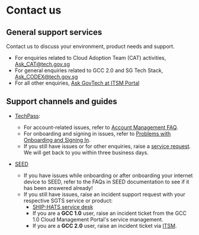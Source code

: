 # Contact us

## General support services

Contact us to discuss your environment, product needs and support.

- For enquiries related to Cloud Adoption Team (CAT) activities, [Ask_CAT@tech.gov.sg](mailto:Ask_CAT@tech.gov.sg)
- For general enquiries related to GCC 2.0 and SG Tech Stack, [Ask_CODEX@tech.gov.sg](mailto:Ask_CODEX@tech.gov.sg)
- For all other enquiries, [Ask GovTech at ITSM Portal](https://itsm.sgnet.gov.sg/sp3?id=askgovtech)

## Support channels and guides

- [TechPass](https://docs.developer.tech.gov.sg/docs/techpass-user-guide/):
  - For account-related issues, refer to [Account Management FAQ](https://docs.developer.tech.gov.sg/docs/techpass-user-guide/#/support/account).
  - For onboarding and signing in issues, refer to [Problems with Onboarding and Signing In](https://docs.developer.tech.gov.sg/docs/techpass-user-guide/#/support/signinissues).
  - If you still have issues or for other enquiries, raise a [service request](https://go.gov.sg/techpass-sr). We will get back to you within three business days.

- [SEED](https://docs.developer.tech.gov.sg/docs/security-suite-for-engineering-endpoint-devices/)
  - If you have issues while onboarding or after onboarding your internet device to SEED, refer to the FAQs in SEED documentation to see if it has been answered already!  
  - If you still have issues, raise an incident support request with your respective SGTS service or product:
    - [SHIP-HATS service desk](https://jira.ship.gov.sg/servicedesk/customer/portal/11)
    - If you are a **GCC 1.0** user, raise an incident ticket from the GCC 1.0 Cloud Management Portal's service management.
    - If you are a **GCC 2.0** user, raise an incident ticket via [ITSM](https://itsm.sgnet.gov.sg/sp3).
